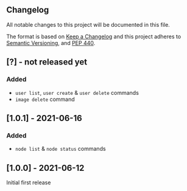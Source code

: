 Changelog
---------

All notable changes to this project will be documented in this file.

The format is based on [Keep a Changelog](http://keepachangelog.com/)
and this project adheres to [Semantic Versioning](http://semver.org/),
and [PEP 440](https://www.python.org/dev/peps/pep-0440/).


## [?] - not released yet
### Added
- `user list`, `user create` & `user delete` commands
- `image delete` command

## [1.0.1] - 2021-06-16
### Added
* `node list` & `node status` commands

## [1.0.0] - 2021-06-12
Initial first release
